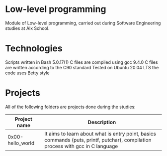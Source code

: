 # Low-level programming
Module of Low-level programming, carried out during Software Engineering studies at Alx School.

# Technologies
Scripts written in Bash 5.0.17(1)
C files are compiled using gcc 9.4.0
C files are written according to the C90 standard
Tested on Ubuntu 20.04 LTS
the code uses Betty style
# Projects
All of the following folders are projects done during the studies:

| Project name |	Description |
|------------- |---------------|
0x00-hello_world |	It aims to learn about what is entry point, basics commands (puts, printf, putchar), compilation process with gcc in C language
